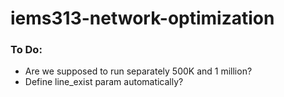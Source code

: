 # iems313-network-optimization

### To Do:
* Are we supposed to run separately 500K and 1 million?
* Define line_exist param automatically?

